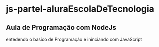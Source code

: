 # js-parteI-aluraEscolaDeTecnologia

## Aula de Programação com NodeJs 

entedendo o basíco de Programação e ininciando com JavaScript
